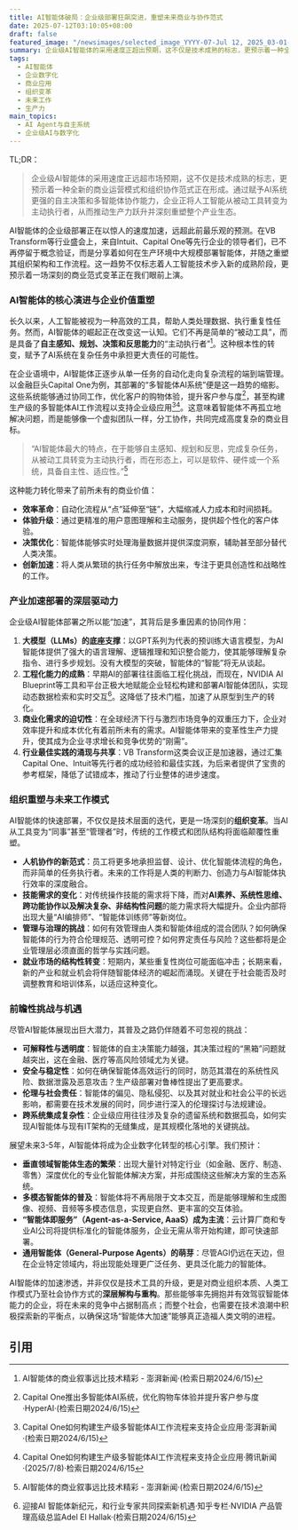 ```yaml
---
title: AI智能体破局：企业级部署狂飙突进，重塑未来商业与协作范式
date: 2025-07-12T03:10:05+08:00
draft: false
featured_image: "/newsimages/selected_image_YYYY-07-Jul 12, 2025_03-01-54-197.jpg"
summary: 企业级AI智能体的采用速度正超出预期，这不仅是技术成熟的标志，更预示着一种全新的商业运营模式和组织协作范式正在形成。从自主决策到多智能体协作，企业正将AI从被动工具转变为主动执行者，推动生产力跃升并重塑行业生态，同时对未来工作模式和社会结构带来深远影响。
tags: 
  - AI智能体
  - 企业数字化
  - 商业应用
  - 组织变革
  - 未来工作
  - 生产力
main_topics: 
  - AI Agent与自主系统
  - 企业级AI与数字化
---
```


TL;DR：
>企业级AI智能体的采用速度正远超市场预期，这不仅是技术成熟的标志，更预示着一种全新的商业运营模式和组织协作范式正在形成。通过赋予AI系统更强的自主决策和多智能体协作能力，企业正将人工智能从被动工具转变为主动执行者，从而推动生产力跃升并深刻重塑整个产业生态。

AI智能体的企业级部署正在以惊人的速度加速，远超此前最乐观的预测。在VB Transform等行业盛会上，来自Intuit、Capital One等先行企业的领导者们，已不再停留于概念验证，而是分享着如何在生产环境中大规模部署智能体，并随之重塑其组织架构和工作流程。这一趋势不仅标志着人工智能技术步入新的成熟阶段，更预示着一场深刻的商业范式变革正在我们眼前上演。

### AI智能体的核心演进与企业价值重塑

长久以来，人工智能被视为一种高效的工具，帮助人类处理数据、执行重复性任务。然而，AI智能体的崛起正在改变这一认知。它们不再是简单的“被动工具”，而是具备了**自主感知、规划、决策和反思能力**的“主动执行者”[^4]。这种根本性的转变，赋予了AI系统在复杂任务中承担更大责任的可能性。

在企业语境中，AI智能体正逐步从单一任务的自动化走向复杂流程的端到端管理。以金融巨头Capital One为例，其部署的“多智能体AI系统”便是这一趋势的缩影。这些系统能够通过协同工作，优化客户的购物体验，提升客户参与度[^1]，甚至构建生产级的多智能体AI工作流程以支持企业级应用[^2][^3]。这意味着智能体不再孤立地解决问题，而是能够像一个虚拟团队一样，分工协作，共同完成高度复杂的商业目标。

>“AI智能体最大的特点，在于能够自主感知、规划和反思，完成复杂任务，从被动工具转变为主动执行者，而在形态上，可以是软件、硬件或一个系统，具备自主性、适应性。”[^4]

这种能力转化带来了前所未有的商业价值：
*   **效率革命**：自动化流程从“点”延伸至“链”，大幅缩减人力成本和时间损耗。
*   **体验升级**：通过更精准的用户意图理解和主动服务，提供超个性化的客户体验。
*   **决策优化**：智能体能够实时处理海量数据并提供深度洞察，辅助甚至部分替代人类决策。
*   **创新加速**：将人类从繁琐的执行任务中解放出来，专注于更具创造性和战略性的工作。

### 产业加速部署的深层驱动力

企业级AI智能体部署之所以能“加速”，其背后是多重因素的协同作用：

1.  **大模型（LLMs）的底座支撑**：以GPT系列为代表的预训练大语言模型，为AI智能体提供了强大的语言理解、逻辑推理和知识整合能力，使其能够理解复杂指令、进行多步规划。没有大模型的突破，智能体的“智能”将无从谈起。
2.  **工程化能力的成熟**：早期AI的部署往往面临工程化挑战，而现在，NVIDIA AI Blueprint等工具和平台正极大地赋能企业轻松构建和部署AI智能体团队，实现动态数据检索和实时交互[^5]。这降低了技术门槛，加速了从原型到生产的转化。
3.  **商业化需求的迫切性**：在全球经济下行与激烈市场竞争的双重压力下，企业对效率提升和成本优化有着前所未有的需求。AI智能体带来的变革性生产力提升，使其成为企业寻求增长和竞争优势的“刚需”。
4.  **行业最佳实践的涌现与共享**：VB Transform这类会议正是加速器，通过汇集Capital One、Intuit等先行者的成功经验和最佳实践，为后来者提供了宝贵的参考框架，降低了试错成本，推动了行业整体的进步速度。

### 组织重塑与未来工作模式

AI智能体的快速部署，不仅仅是技术层面的迭代，更是一场深刻的**组织变革**。当AI从工具变为“同事”甚至“管理者”时，传统的工作模式和团队结构将面临颠覆性重塑。

*   **人机协作的新范式**：员工将更多地承担监督、设计、优化智能体流程的角色，而非简单的任务执行者。未来的工作将是人类的判断力、创造力与AI智能体执行效率的深度融合。
*   **技能需求的变化**：对传统操作技能的需求将下降，而对**AI素养、系统性思维、跨功能协作以及解决复杂、非结构性问题**的能力需求将大幅提升。企业内部将出现大量“AI编排师”、“智能体训练师”等新岗位。
*   **管理与治理的挑战**：如何有效管理由人类和智能体组成的混合团队？如何确保智能体的行为符合伦理规范、透明可控？如何界定责任与风险？这些都将是企业管理层必须直面的哲学与实践问题。
*   **就业市场的结构性转变**：短期内，某些重复性岗位可能面临冲击；长期来看，新的产业和就业机会将伴随智能体经济的崛起而涌现。关键在于社会能否及时调整教育和培训体系，以适应这种变化。

### 前瞻性挑战与机遇

尽管AI智能体展现出巨大潜力，其普及之路仍伴随着不可忽视的挑战：

*   **可解释性与透明度**：智能体的自主决策能力越强，其决策过程的“黑箱”问题就越突出，这在金融、医疗等高风险领域尤为关键。
*   **安全与稳定性**：如何在确保智能体高效运行的同时，防范其潜在的系统性风险、数据泄露及恶意攻击？生产级部署对鲁棒性提出了更高要求。
*   **伦理与社会责任**：智能体的偏见、隐私侵犯、以及其对就业和社会公平的长远影响，都需要在技术发展的同时，同步进行深入的伦理探讨与法规建设。
*   **跨系统集成复杂性**：企业级应用往往涉及复杂的遗留系统和数据孤岛，如何实现AI智能体与现有IT架构的无缝集成，是其规模化落地的关键挑战。

展望未来3-5年，AI智能体将成为企业数字化转型的核心引擎。我们预计：
*   **垂直领域智能体生态的繁荣**：出现大量针对特定行业（如金融、医疗、制造、零售）深度优化的专业化智能体解决方案，并形成围绕这些解决方案的生态系统。
*   **多模态智能体的普及**：智能体将不再局限于文本交互，而是能够理解和生成图像、视频、音频等多模态信息，实现更自然、更丰富的交互体验。
*   **“智能体即服务”（Agent-as-a-Service, AaaS）成为主流**：云计算厂商和专业AI公司将提供标准化的智能体服务，企业无需从零开始构建，即可快速部署。
*   **通用智能体（General-Purpose Agents）的萌芽**：尽管AGI仍远在天边，但在企业特定领域内，将出现能处理更广泛任务、更具泛化能力的智能体。

AI智能体的加速渗透，并非仅仅是技术工具的升级，更是对商业组织本质、人类工作模式乃至社会协作方式的**深层解构与重构**。那些能够率先拥抱并有效驾驭智能体能力的企业，将在未来的竞争中占据制高点；而整个社会，也需要在技术浪潮中积极探索新的平衡点，以确保这场“智能体大加速”能够真正造福人类文明的进程。

## 引用
[^1]: Capital One推出多智能体AI系统，优化购物车体验并提升客户参与度·HyperAI·(检索日期2024/6/15)
[^2]: Capital One如何构建生产级多智能体AI工作流程来支持企业应用·澎湃新闻·(检索日期2024/6/15)
[^3]: Capital One如何构建生产级多智能体AI工作流程来支持企业应用·腾讯新闻·(2025/7/8)·检索日期2024/6/15
[^4]: AI智能体的商业叙事远比技术精彩 - 澎湃新闻·(检索日期2024/6/15)
[^5]: 迎接AI 智能体新纪元，和行业专家共同探索新机遇·知乎专栏·NVIDIA 产品管理高级总监Adel El Hallak·(检索日期2024/6/15)
